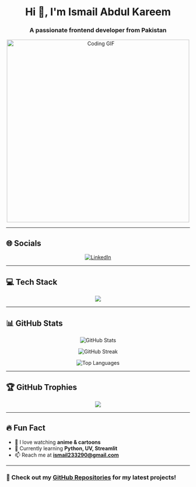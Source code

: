 <h1 align="center">Hi 👋, I'm Ismail Abdul Kareem</h1>
<h3 align="center">A passionate frontend developer from Pakistan</h3>

<p align="center">
  <img src="https://user-images.githubusercontent.com/74038190/212749171-b84692a8-2b04-4e3b-93ca-ac14705da224.gif" width="500" alt="Coding GIF">
</p>

---

## 🌐 Socials

<p align="center">
  <a href="https://linkedin.com/in/ismail-abdul-kareem-233b302b3" target="_blank">
    <img src="https://img.shields.io/badge/LinkedIn-%230077B5.svg?style=for-the-badge&logo=linkedin&logoColor=white" alt="LinkedIn">
  </a>
</p>

---

## 💻 Tech Stack

<p align="center">
  <img src="https://skillicons.dev/icons?i=html,css,tailwind,js,ts,react,nextjs,nodejs,python,mongodb,git,figma,bootstrap" />
</p>

---

## 📊 GitHub Stats

<p align="center">
  <img src="https://github-readme-stats.vercel.app/api?username=IsmailAbdulkareem&show_icons=true&theme=radical" alt="GitHub Stats" />
</p>

<p align="center">
  <img src="https://github-readme-streak-stats.herokuapp.com/?user=IsmailAbdulkareem&theme=dark" alt="GitHub Streak" />
</p>

<p align="center">
  <img src="https://github-readme-stats.vercel.app/api/top-langs?username=IsmailAbdulkareem&layout=compact&theme=tokyonight" alt="Top Languages" />
</p>

---

## 🏆 GitHub Trophies

<p align="center">
  <img src="https://github-profile-trophy.vercel.app/?username=IsmailAbdulkareem&theme=onedark&no-bg=true&margin-w=10" />
</p>

---

## 🔥 Fun Fact
- 🎥 I love watching **anime & cartoons**
- 🚀 Currently learning **Python, UV, Streamlit**
- 📫 Reach me at **ismail233290@gmail.com**

---

### 🚀 Check out my [GitHub Repositories](https://github.com/IsmailAbdulkareem) for my latest projects!


